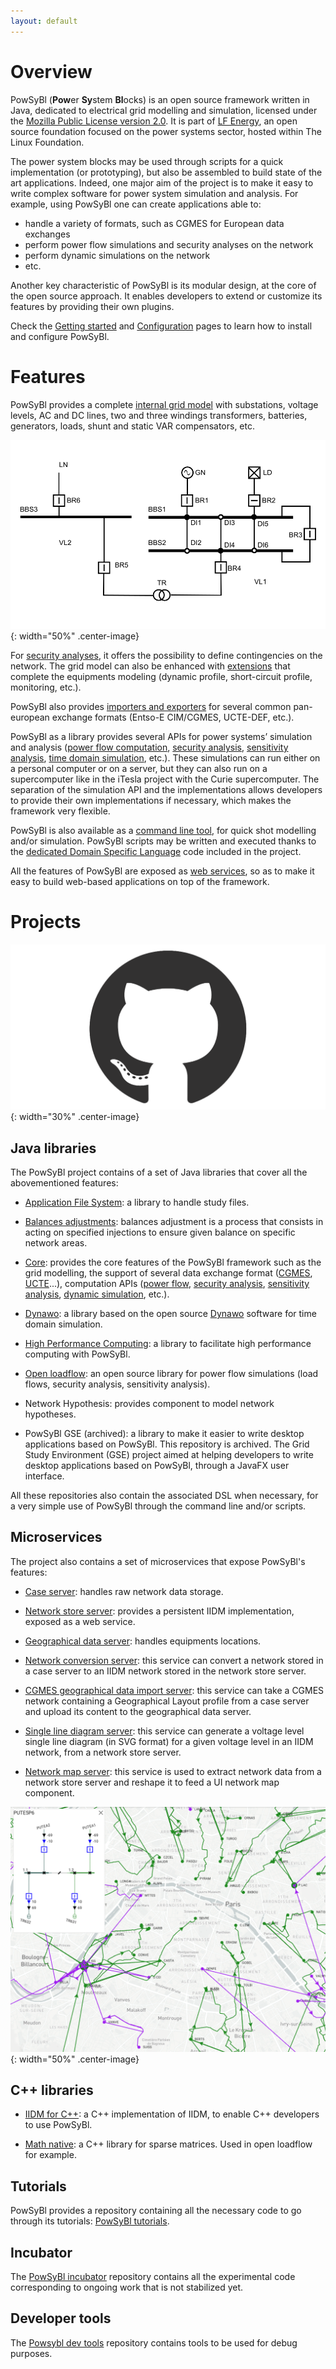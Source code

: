 ```yaml
---
layout: default
---
```


# Overview
PowSyBl (<b>Pow</b>er <b>Sy</b>stem <b>Bl</b>ocks) is an open source framework written in Java,
dedicated to electrical grid modelling and simulation, licensed under the [Mozilla Public License version 2.0](./license). 
It is part of [LF Energy](https://www.lfenergy.org/), an open source foundation focused on the power systems sector, hosted within The Linux Foundation. 

The power system blocks may be used through scripts for a quick implementation (or prototyping), but also be assembled to build state of the art applications.
Indeed, one major aim of the project is to make it easy to write complex software for power 
system simulation and analysis. For example, using PowSyBl one can create applications able to:
- handle a variety of formats, such as CGMES for European data exchanges
- perform power flow simulations and security analyses on the network
- perform dynamic simulations on the network
- etc.

Another key characteristic of PowSyBl is its modular design, at the core of the open source approach.
It enables developers to extend or customize its features by providing their own plugins.

Check the [Getting started](../documentation/user) and [Configuration](../documentation/user/configuration) pages to learn how to install and configure PowSyBl.

# Features
PowSyBl provides a complete [internal grid model](../documentation/grid/formats/xiidm.md) 
with substations, voltage levels, AC and DC lines, two and three windings transformers, batteries,
generators, loads, shunt and static VAR compensators, etc. 

![Node breaker topology](img/index/nodeBreakerTopology.svg){: width="50%" .center-image}

For [security analyses](../documentation/simulation/securityanalysis/index.md), it offers the possibility to define contingencies on the network.
The grid model can also be enhanced with [extensions]() that complete the equipments modeling 
(dynamic profile, short-circuit profile, monitoring, etc.). 

PowSyBl also provides [importers and exporters](../documentation/index.html#grid-formats) 
for several common pan-european exchange formats (Entso-E CIM/CGMES, UCTE-DEF, etc.).


PowSyBl as a library provides several APIs for power systems’ simulation and analysis 
([power flow computation](../documentation/simulation/powerflow/index.md), 
[security analysis](../documentation/simulation/securityanalysis/index.md), 
[sensitivity analysis](../documentation/simulation/sensitivity/index.md),
[time domain simulation](../documentation/simulation/timedomain/index.md), etc.). 
These simulations can run either on a personal computer or on a server, but they can 
also run on a supercomputer like in the iTesla project with the Curie supercomputer. 
The separation of the simulation API and the implementations allows developers to 
provide their own implementations if necessary, which makes the framework very flexible.

PowSyBl is also available as a [command line tool](../documentation/user/itools/index.md), for quick shot modelling and/or simulation.
PowSyBl scripts may be written and executed thanks to the [dedicated Domain Specific Language](../documentation/user/itools/run-script.md) code included in the project.

All the features of PowSyBl are exposed as [web services](../documentation/index.html#microservices), so as to make it easy to build web-based 
applications on top of the framework.

# Projects

![GitHub logo](img/index/github-logo.png){: width="30%" .center-image}

## Java libraries
The PowSyBl project contains of a set of Java libraries that cover all the abovementioned features:

- [Application File System](../documentation/developer/repositories/powsybl-afs.md): a library to handle study files.

- [Balances adjustments](../documentation/developer/repositories/powsybl-balances-adjustment.md): balances adjustment is a process that consists in acting on 
specified injections to ensure given balance on specific network areas.

- [Core](../documentation/developer/repositories/powsybl-core.md): provides the core features of the PowSyBl framework such as the grid modelling, 
the support of several data exchange format ([CGMES](../documentation/grid/formats/cim-cgmes.md), [UCTE](../documentation/grid/formats/ucte-def.md)...), computation APIs ([power flow](../documentation/simulation/powerflow), [security analysis](../documentation/simulation/securityanalysis), [sensitivity analysis](../documentation/simulation/sensitivity), [dynamic simulation](../documentation/simulation/timedomain), etc.).

- [Dynawo](../documentation/developer/repositories/powsybl-dynawo.md): a library based on the open source [Dynawo](https://github.com/dynawo/) software for time domain simulation.

- [High Performance Computing](../documentation/developer/repositories/powsybl-hpc.md): a library to facilitate high performance computing
with PowSyBl.

- [Open loadflow](../documentation/developer/repositories/powsybl-open-loadflow.md): an open source library for power flow simulations (load flows, security analysis, sensitivity analysis).

- Network Hypothesis: provides component to model network hypotheses.

- PowSyBl GSE (archived): a library to make it easier to 
write desktop applications based on PowSyBl. This repository is archived. The Grid Study Environment (GSE) project
aimed at helping developers to write desktop applications based on PowSyBl, through a JavaFX user interface.

All these repositories also contain the associated DSL when necessary, for a very simple use of PowSyBl through the command line and/or scripts.

## Microservices

The project also contains a set of microservices that expose PowSyBl's features:

- [Case server](../documentation/developer/repositories/powsybl-case.md): handles raw network data storage.

- [Network store server](../documentation/developer/repositories/powsybl-network-store.md): provides a persistent IIDM implementation, exposed as a web service.

- [Geographical data server](../documentation/developer/repositories/powsybl-geo-data.md): handles equipments locations.

- [Network conversion server](../documentation/developer/repositories/powsybl-network-conversion-server.md): 
this service can convert a network stored in a case server to an IIDM network 
stored in the network store server.

- [CGMES geographical data import server](../documentation/developer/repositories/powsybl-cgmes-gl.md): 
this service can take a CGMES network containing a Geographical Layout profile from a case server 
and upload its content to the geographical data server.

- [Single line diagram server](../documentation/developer/repositories/powsybl-single-line-diagram-server.md): 
this service can generate a voltage level single line diagram (in SVG format) for a 
given voltage level in an IIDM network, from a network store server.

- [Network map server](../documentation/developer/repositories/powsybl-network-map-server.md):
this service is used to extract network data from a network store server 
and reshape it to feed a UI network map component.

![GridSuite screenshot](img/index/gridsuite.png){: width="50%" .center-image}

<!--
Loadflow Server

The load flow server is able to run a load flow on a network from 
a network store server and update the state variables.

Network modification server

This is a high level network modification service. It can apply a list of predefined network modifications (switch position, setpoint, tap position, etc) or execute a Groovy script when a more generic and powerful way to modify the network is needed.

### Study server

This is the unique entry point for the front end. This service is responsible for study management (creation, opening, removal) and also exposes all operations from other services needed for the front end.

### Study front-end

Study tool front end developped in React.js.

</li-->

## C++ libraries

- [IIDM for C++](../documentation/developer/repositories/powsybl-iidm4cpp.md): a C++ implementation of IIDM, to enable C++ developers to use PowSyBl. 

- [Math native](../documentation/developer/repositories/powsybl-math-native.md): a C++ library for sparse matrices. Used in open loadflow for example.

## Tutorials
PowSyBl provides a repository containing all the necessary code to go through its tutorials: 
[PowSyBl tutorials](https://github.com/powsybl/powsybl-tutorials).
 
## Incubator

The [PowSyBl incubator](https://github.com/powsybl/powsybl-incubator) repository contains
all the experimental code corresponding to ongoing work that is not stabilized yet.

## Developer tools

The [Powsybl dev tools](https://github.com/powsybl/powsybl-dev-tools) repository contains tools to be used for debug purposes.
